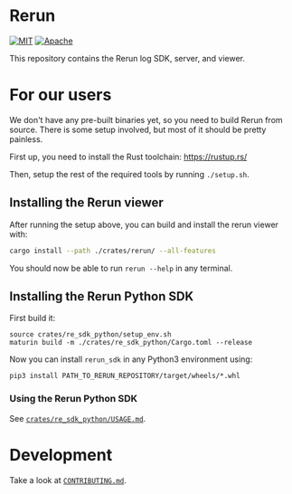# Rerun
[![MIT](https://img.shields.io/badge/license-MIT-blue.svg)](https://github.com/rerun-io/rerun/blob/master/LICENSE-MIT)
[![Apache](https://img.shields.io/badge/license-Apache-blue.svg)](https://github.com/rerun-io/rerun/blob/master/LICENSE-APACHE)

This repository contains the Rerun log SDK, server, and viewer.

# For our users
We don't have any pre-built binaries yet, so you need to build Rerun from source. There is some setup involved, but most of it should be pretty painless.

First up, you need to install the Rust toolchain: https://rustup.rs/

Then, setup the rest of the required tools by running `./setup.sh`.

## Installing the Rerun viewer
After running the setup above, you can build and install the rerun viewer with:

```sh
cargo install --path ./crates/rerun/ --all-features
```

You should now be able to run `rerun --help` in any terminal.

## Installing the Rerun Python SDK

First build it:
```
source crates/re_sdk_python/setup_env.sh
maturin build -m ./crates/re_sdk_python/Cargo.toml --release
```

Now you can install `rerun_sdk` in any Python3 environment using:

```
pip3 install PATH_TO_RERUN_REPOSITORY/target/wheels/*.whl
```

### Using the Rerun Python SDK
See [`crates/re_sdk_python/USAGE.md`](crates/re_sdk_python/USAGE.md).


# Development
Take a look at [`CONTRIBUTING.md`](CONTRIBUTING.md).
